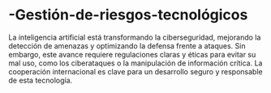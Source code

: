 # -Gestión-de-riesgos-tecnológicos
La inteligencia artificial está transformando la ciberseguridad, mejorando la detección de amenazas y optimizando la defensa frente a ataques. Sin embargo, este avance requiere regulaciones claras y éticas para evitar su mal uso, como los ciberataques o la manipulación de información crítica. La cooperación internacional es clave para un desarrollo seguro y responsable de esta tecnología.
